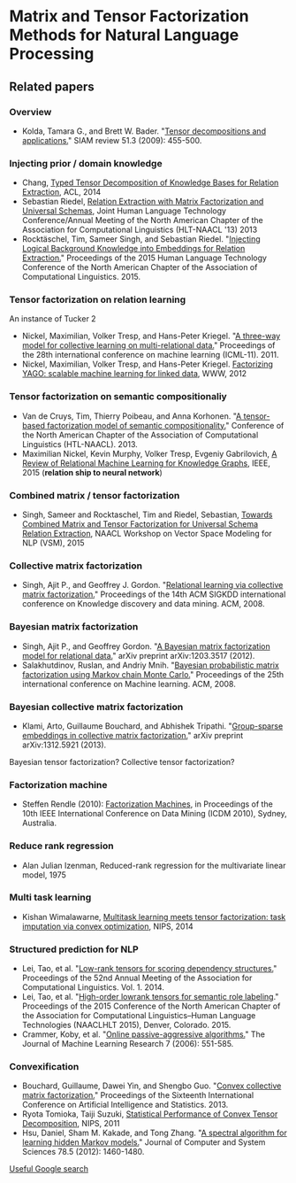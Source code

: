 # Matrix and Tensor Factorization Methods for Natural Language Processing


## Related papers

### Overview

- Kolda, Tamara G., and Brett W. Bader. "[Tensor decompositions and applications.](http://epubs.siam.org/doi/pdf/10.1137/07070111X)" SIAM review 51.3 (2009): 455-500.


### Injecting prior / domain knowledge

- Chang, [Typed Tensor Decomposition of Knowledge Bases for Relation Extraction](http://research.microsoft.com/apps/pubs/default.aspx?id=226677), ACL, 2014
- Sebastian Riedel, [Relation Extraction with Matrix Factorization and Universal Schemas](https://people.cs.umass.edu/~lmyao/papers/univ-schema-tacl.pdf), Joint Human Language Technology Conference/Annual Meeting of the North American Chapter of the Association for Computational Linguistics (HLT-NAACL '13) 2013 
- Rocktäschel, Tim, Sameer Singh, and Sebastian Riedel. "[Injecting Logical Background Knowledge into Embeddings for Relation Extraction.](http://rockt.github.io/pdf/rocktaschel2015injecting.pdf)" Proceedings of the 2015 Human Language Technology Conference of the North American Chapter of the Association of Computational Linguistics. 2015.


### Tensor factorization on relation learning

An instance of Tucker 2

- Nickel, Maximilian, Volker Tresp, and Hans-Peter Kriegel. "[A three-way model for collective learning on multi-relational data.](http://www.cip.ifi.lmu.de/~nickel/data/paper-icml2011.pdf)" Proceedings of the 28th international conference on machine learning (ICML-11). 2011.
- Nickel, Maximilian, Volker Tresp, and Hans-Peter Kriegel. [Factorizing YAGO: scalable machine learning for linked data](http://www.dbs.ifi.lmu.de/~tresp/papers/p271.pdf), WWW, 2012

### Tensor factorization on semantic compositionaliy

- Van de Cruys, Tim, Thierry Poibeau, and Anna Korhonen. "[A tensor-based factorization model of semantic compositionality.](http://www.aclweb.org/anthology/N13-1134.pdf)" Conference of the North American Chapter of the Association of Computational Linguistics (HTL-NAACL). 2013.
- Maximilian Nickel, Kevin Murphy, Volker Tresp, Evgeniy Gabrilovich,  [A Review of Relational Machine Learning for Knowledge Graphs](http://arxiv.org/pdf/1503.00759v2.pdf), IEEE, 2015 (**relation ship to neural network**)

### Combined matrix / tensor factorization

- Singh, Sameer and Rocktaschel, Tim and Riedel, Sebastian, [Towards Combined Matrix and Tensor Factorization for Universal Schema Relation Extraction](http://rockt.github.io/pdf/singh2015towards.pdf), NAACL Workshop on Vector Space Modeling for NLP (VSM), 2015


### Collective matrix factorization

- Singh, Ajit P., and Geoffrey J. Gordon. "[Relational learning via collective matrix factorization.](http://www.cs.cmu.edu/~ggordon/singh-gordon-kdd-factorization.pdf)" Proceedings of the 14th ACM SIGKDD international conference on Knowledge discovery and data mining. ACM, 2008.


### Bayesian matrix factorization

- Singh, Ajit P., and Geoffrey Gordon. "[A Bayesian matrix factorization model for relational data.](http://www.cs.cmu.edu/~ggordon/singh-gordon-relational.pdf)" arXiv preprint arXiv:1203.3517 (2012).
- Salakhutdinov, Ruslan, and Andriy Mnih. "[Bayesian probabilistic matrix factorization using Markov chain Monte Carlo.](https://www.cs.toronto.edu/~amnih/papers/bpmf.pdf)" Proceedings of the 25th international conference on Machine learning. ACM, 2008.

### Bayesian collective matrix factorization

- Klami, Arto, Guillaume Bouchard, and Abhishek Tripathi. "[Group-sparse embeddings in collective matrix factorization.](http://arxiv.org/pdf/1312.5921.pdf)" arXiv preprint arXiv:1312.5921 (2013).

Bayesian tensor factorization?
Collective tensor factorization?


### Factorization machine

- Steffen Rendle (2010): [Factorization Machines](http://www.ismll.uni-hildesheim.de/pub/pdfs/Rendle2010FM.pdf), in Proceedings of the 10th IEEE International Conference on Data Mining (ICDM 2010), Sydney, Australia.


### Reduce rank regression

- Alan Julian Izenman, Reduced-rank regression for the multivariate linear model, 1975

### Multi task learning

- Kishan Wimalawarne, [Multitask learning meets tensor factorization: task imputation via convex optimization](http://papers.nips.cc/paper/5628-multitask-learning-meets-tensor-factorization-task-imputation-via-convex-optimization.pdf), NIPS, 2014

### Structured prediction for NLP

- Lei, Tao, et al. "[Low-rank tensors for scoring dependency structures.](http://www.anthology.aclweb.org/P/P14/P14-1130.pdf)" Proceedings of the 52nd Annual Meeting of the Association for Computational Linguistics. Vol. 1. 2014.
- Lei, Tao, et al. "[High-order lowrank tensors for semantic role labeling](https://people.csail.mit.edu/taolei/papers/naacl2015.pdf)." Proceedings of the 2015 Conference of the North American Chapter of the Association for Computational Linguistics–Human Language Technologies (NAACLHLT 2015), Denver, Colorado. 2015.
- Crammer, Koby, et al. "[Online passive-aggressive algorithms.](http://machinelearning.wustl.edu/mlpapers/paper_files/CrammerDKSS06.pdf)" The Journal of Machine Learning Research 7 (2006): 551-585.

### Convexification

- Bouchard, Guillaume, Dawei Yin, and Shengbo Guo. "[Convex collective matrix factorization.](http://www.jmlr.org/proceedings/papers/v31/bouchard13a.pdf)" Proceedings of the Sixteenth International Conference on Artificial Intelligence and Statistics. 2013.
- Ryota Tomioka, Taiji Suzuki, [Statistical Performance of Convex Tensor Decomposition](http://papers.nips.cc/paper/4453-statistical-performance-of-convex-tensor-decomposition.pdf), NIPS,  2011
- Hsu, Daniel, Sham M. Kakade, and Tong Zhang. "[A spectral algorithm for learning hidden Markov models.](http://colt2009.cs.mcgill.ca/papers/011.pdf)" Journal of Computer and System Sciences 78.5 (2012): 1460-1480.

[Useful Google search](https://www.google.com/#q=convex+penalty+sum+of+trace+norms)




